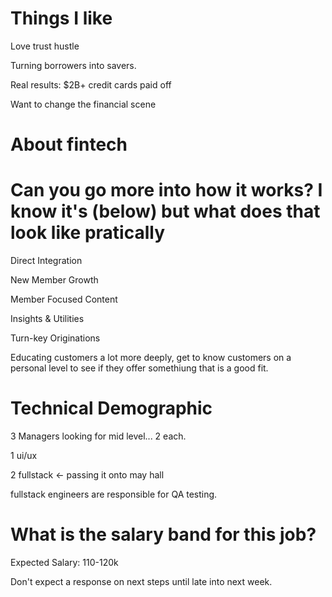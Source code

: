 # Things I like

Love trust hustle

Turning borrowers into savers.

Real results: \$2B+ credit cards paid off

Want to change the financial scene

# About fintech

# Can you go more into how it works? I know it's (below) but what does that look like pratically

Direct Integration

New Member Growth

Member Focused Content

Insights & Utilities

Turn-key Originations

Educating customers a lot more deeply, get to know customers on a personal level to see if they offer somethiung that is a good fit.

# Technical Demographic

3 Managers looking for mid level... 2 each.

1 ui/ux

2 fullstack <- passing it onto may hall

fullstack engineers are responsible for QA testing.

# What is the salary band for this job?

Expected Salary: 110-120k

Don't expect a response on next steps until late into next week.
